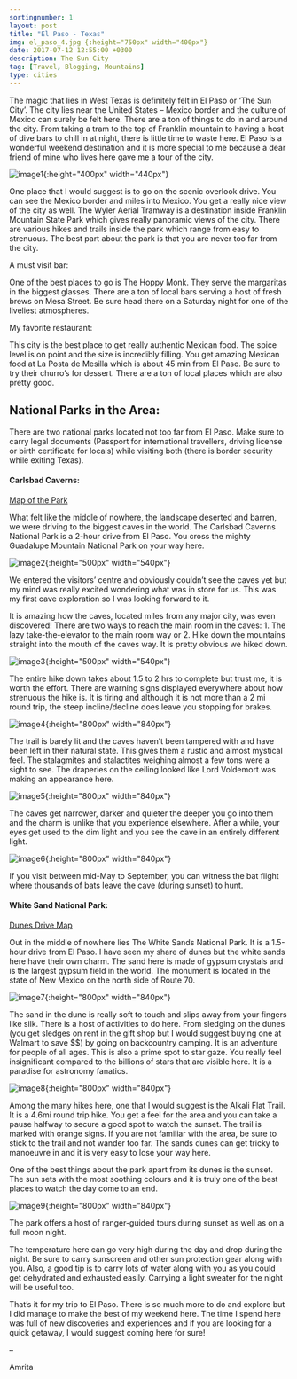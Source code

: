 ```yaml
---
sortingnumber: 1
layout: post
title: "El Paso - Texas"
img: el_paso_4.jpg {:height="750px" width="400px"}
date: 2017-07-12 12:55:00 +0300
description: The Sun City
tag: [Travel, Blogging, Mountains]
type: cities
---
```


The magic that lies in West Texas is definitely felt in El Paso or ‘The Sun City’. The city lies near the United States – Mexico border and the culture of Mexico can surely be felt here. There are a ton of things to do in and around the city. From taking a tram to the top of Franklin mountain to having a host of dive bars to chill in at night, there is little time to waste here. El Paso is a wonderful weekend destination and it is more special to me because a dear friend of mine who lives here gave me a tour of the city.

![image1]({{site.baseurl}}/assets/img/el_paso_1.jpg){:height="400px" width="440px"}

One place that I would suggest is to go on the scenic overlook drive. You can see the Mexico border and miles into Mexico. You get a really nice view of the city as well.  The Wyler Aerial Tramway is a destination inside Franklin Mountain State Park which gives really panoramic views of the city. There are various hikes and trails inside the park which range from easy to strenuous. The best part about the park is that you are never too far from the city.

A must visit bar:

One of the best places to go is The Hoppy Monk. They serve the margaritas in the biggest glasses. There are a ton of local bars serving a host of fresh brews on Mesa Street. Be sure head there on a Saturday night for one of the liveliest atmospheres.

My favorite restaurant:

This city is the best place to get really authentic Mexican food. The spice level is on point and the size is incredibly filling. You get amazing Mexican food at La Posta de Mesilla which is about 45 min from El Paso. Be sure to try their churro’s for dessert. There are a ton of local places which are also pretty good.

## National Parks in the Area:

There are two national parks located not too far from El Paso. Make sure to carry legal documents (Passport for international travellers, driving license or birth certificate for locals) while visiting both (there is border security while exiting Texas).

#### Carlsbad Caverns:

[Map of the Park](https://www.nps.gov/cave/planyourvisit/upload/cave_map.pdf)

What felt like the middle of nowhere, the landscape deserted and barren, we were driving to the biggest caves in the world. The Carlsbad Caverns National Park is a 2-hour drive from El Paso. You cross the mighty Guadalupe Mountain National Park on your way here.

![image2]({{site.baseurl}}/assets/img/el_paso_2.jpg){:height="500px" width="540px"}

We entered the visitors’ centre and obviously couldn’t see the caves yet but my mind was really excited wondering what was in store for us. This was my first cave exploration so I was looking forward to it.

It is amazing how the caves, located miles from any major city, was even discovered! There are two ways to reach the main room in the caves: 1. The lazy take-the-elevator to the main room way or 2. Hike down the mountains straight into the mouth of the caves way. It is pretty obvious we hiked down.

![image3]({{site.baseurl}}/assets/img/el_paso_3.jpg){:height="500px" width="540px"}

The entire hike down takes about 1.5 to 2 hrs to complete but trust me, it is worth the effort. There are warning signs displayed everywhere about how strenuous the hike is. It is tiring and although it is not more than a 2 mi round trip, the steep incline/decline does leave you stopping for brakes.

![image4]({{site.baseurl}}/assets/img/el_paso_4.jpg){:height="800px" width="840px"}

The trail is barely lit and the caves haven’t been tampered with and have been left in their natural state. This gives them a rustic and almost mystical feel. The stalagmites and stalactites weighing almost a few tons were a sight to see. The draperies on the ceiling looked like Lord Voldemort was making an appearance here.

![image5]({{site.baseurl}}/assets/img/el_paso_5.jpg){:height="800px" width="840px"}

The caves get narrower, darker and quieter the deeper you go into them and the charm is unlike that you experience elsewhere. After a while, your eyes get used to the dim light and you see the cave in an entirely different light.

![image6]({{site.baseurl}}/assets/img/el_paso_6.jpg){:height="800px" width="840px"}

If you visit between mid-May to September, you can witness the bat flight where thousands of bats leave the cave (during sunset) to hunt.

#### White Sand National Park:

[Dunes Drive Map](https://www.nps.gov/whsa/planyourvisit/upload/Dunes_Drive_Map_8_11_16_-870KB_PDF.pdf)

Out in the middle of nowhere lies The White Sands National Park. It is a 1.5-hour drive from El Paso. I have seen my share of dunes but the white sands here have their own charm. The sand here is made of gypsum crystals and is the largest gypsum field in the world. The monument is located in the state of New Mexico on the north side of Route 70.

![image7]({{site.baseurl}}/assets/img/el_paso_7.jpg){:height="800px" width="840px"}

The sand in the dune is really soft to touch and slips away from your fingers like silk. There is a host of activities to do here. From sledging on the dunes (you get sledges on rent in the gift shop but I would suggest buying one at Walmart to save $$) by going on backcountry camping. It is an adventure for people of all ages. This is also a prime spot to star gaze. You really feel insignificant compared to the billions of stars that are visible here. It is a paradise for astronomy fanatics.

![image8]({{site.baseurl}}/assets/img/el_paso_8.jpg){:height="800px" width="840px"}

Among the many hikes here, one that I would suggest is the Alkali Flat Trail. It is a 4.6mi round trip hike. You get a feel for the area and you can take a pause halfway to secure a good spot to watch the sunset. The trail is marked with orange signs. If you are not familiar with the area, be sure to stick to the trail and not wander too far. The sands dunes can get tricky to manoeuvre in and it is very easy to lose your way here.


One of the best things about the park apart from its dunes is the sunset. The sun sets with the most soothing colours and it is truly one of the best places to watch the day come to an end.

![image9]({{site.baseurl}}/assets/img/el_paso_9.jpg){:height="800px" width="840px"}

The park offers a host of ranger-guided tours during sunset as well as on a full moon night.

The temperature here can go very high during the day and drop during the night. Be sure to carry sunscreen and other sun protection gear along with you. Also, a good tip is to carry lots of water along with you as you could get dehydrated and exhausted easily. Carrying a light sweater for the night will be useful too.

That’s it for my trip to El Paso. There is so much more to do and explore but I did manage to make the best of my weekend here. The time I spend here was full of new discoveries and experiences and if you are looking for a quick getaway, I would suggest coming here for sure!

–

Amrita
